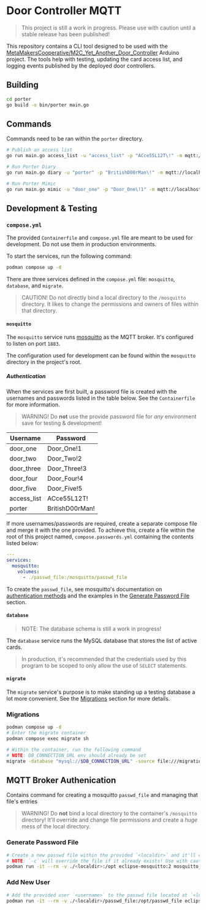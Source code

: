 # Door Controller MQTT

> This project is still a work in progress. Please use with caution until a stable release has been published!

This repository contains a CLI tool designed to be used with the [MetaMakersCooperative/M2C_Yet_Another_Door_Controller](https://github.com/MetaMakersCooperative/M2C_Yet_Another_Door_Controller) Arduino project. The tools help with testing, updating the card access list, and logging events published by the deployed door controllers.

## Building

```bash
cd porter
go build -o bin/porter main.go
```

## Commands

Commands need to be ran within the `porter` directory.

```bash
# Publish an access list
go run main.go access_list -u "access_list" -p "ACce55L12T\!" -m mqtt://localhost:1883 -d "mellon:Y0USl-l@lL\!P@s5@tcp(localhost:3306)/access_system"

# Run Porter Diary
go run main.go diary -u "porter" -p "BritishD00rMan\!" -m mqtt://localhost:1883

# Run Porter Mimic
go run main.go mimic -u "door_one" -p "Door_One\!1" -m mqtt://localhost:1883
```

## Development & Testing

### `compose.yml`

The provided `Containerfile` and `compose.yml` file are meant to be used for development. Do not use them in production environments.

To start the services, run the following command:

```bash
podman compose up -d
```

There are three services defined in the `compose.yml` file: `mosquitto`, `database`, and `migrate`.

> CAUTION! Do not directly bind a local directory to the `/mosquitto` directory. It likes to change the permissions and owners of files within that directory.

#### `mosquitto`

The `mosquitto` service runs [mosquitto](https://mosquitto.org/) as the MQTT broker. It's configured to listen on port `1883`.

The configuration used for development can be found within the `mosquitto` directory in the project's root.

##### Authentication

When the services are first built, a password file is created with the usernames and passwords listed in the table below. See the `Containerfile` for more information.

> WARNING! Do **not** use the provide password file for *any* environment save for testing & development!

| Username    | Password        |
| ----------- | --------------- |
| door_one    | Door_One!1      |
| door_two    | Door_Two!2      |
| door_three  | Door_Three!3    |
| door_four   | Door_Four!4     |
| door_five   | Door_Five!5     |
| access_list | ACce55L12T!     |
| porter      | BritishD00rMan! |


If more usernames/passwords are required, create a separate compose file and merge it with the one provided. To achieve this, create a file within the root of this project named, `compose.passwords.yml` containing the contents listed below:

```yml
---
services:
  mosquitto:
    volumes:
      - ./passwd_file:/mosquitto/passwd_file
```

To create the `passwd_file`, see mosquitto's documentation on [authentication methods](https://mosquitto.org/documentation/authentication-methods/) and the examples in the [Generate Password File](#generate-password-file) section.

#### `database`

> NOTE: The database schema is still a work in progress!

The `database` service runs the MySQL database that stores the list of active cards.

> In production, it's recommended that the credentials used by this program to be scoped to only allow the use of `SELECT` statements.

#### `migrate`

The `migrate` service's purpose is to make standing up a testing database a lot more convenient. See the [Migrations](#migrations) section for more details.

### Migrations

```bash
podman compose up -d
# Enter the migrate container
podman compose exec migrate sh

# Within the container, run the following command
# NOTE: DB_CONNECTION_URL env should already be set
migrate -database "mysql://$DB_CONNECTION_URL" -source file:///migrations up
```

## MQTT Broker Authenication

Contains command for creating a mosquitto `passwd_file` and managing that file's entries

> WARNING! Do **not** bind a local directory to the container's `/mosquitto` directory! It'll override and change file permissions and create a *huge* mess of the local directory.

### Generate Password File

```bash
# Create a new passwd file within the provided `<localdir>` and it'll contain an entry the the provided `<username>`
# NOTE: `-c` will override the file if it already exists! Use with caution.
podman run -it --rm -v ./<localdir>:/opt eclipse-mosquitto:2 mosquitto_passwd -c /opt/passwd_file <username>
```

### Add New User

```bash
# Add the provided user `<username>` to the passwd file located at `<localdir>`
podman run -it --rm -v ./<localdir>/passwd_file:/opt/passwd_file eclipse-mosquitto:2 mosquitto_passwd /opt/passwd_file <username>
```
